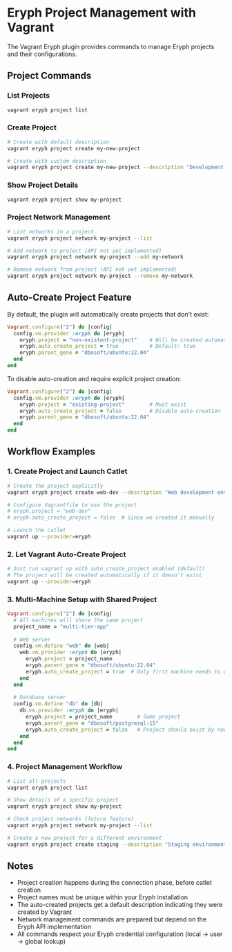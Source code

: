 # Eryph Project Management with Vagrant

The Vagrant Eryph plugin provides commands to manage Eryph projects and their configurations.

## Project Commands

### List Projects
```bash
vagrant eryph project list
```

### Create Project
```bash
# Create with default description
vagrant eryph project create my-new-project

# Create with custom description
vagrant eryph project create my-new-project --description "Development project for web app"
```

### Show Project Details
```bash
vagrant eryph project show my-project
```

### Project Network Management
```bash
# List networks in a project
vagrant eryph project network my-project --list

# Add network to project (API not yet implemented)
vagrant eryph project network my-project --add my-network

# Remove network from project (API not yet implemented)
vagrant eryph project network my-project --remove my-network
```

## Auto-Create Project Feature

By default, the plugin will automatically create projects that don't exist:

```ruby
Vagrant.configure("2") do |config|
  config.vm.provider :eryph do |eryph|
    eryph.project = "non-existent-project"    # Will be created automatically
    eryph.auto_create_project = true          # Default: true
    eryph.parent_gene = "dbosoft/ubuntu:22.04"
  end
end
```

To disable auto-creation and require explicit project creation:

```ruby
Vagrant.configure("2") do |config|
  config.vm.provider :eryph do |eryph|
    eryph.project = "existing-project"        # Must exist
    eryph.auto_create_project = false         # Disable auto-creation
    eryph.parent_gene = "dbosoft/ubuntu:22.04"
  end
end
```

## Workflow Examples

### 1. Create Project and Launch Catlet
```bash
# Create the project explicitly
vagrant eryph project create web-dev --description "Web development environment"

# Configure Vagrantfile to use the project
# eryph.project = "web-dev"
# eryph.auto_create_project = false  # Since we created it manually

# Launch the catlet
vagrant up --provider=eryph
```

### 2. Let Vagrant Auto-Create Project
```bash
# Just run vagrant up with auto_create_project enabled (default)
# The project will be created automatically if it doesn't exist
vagrant up --provider=eryph
```

### 3. Multi-Machine Setup with Shared Project
```ruby
Vagrant.configure("2") do |config|
  # All machines will share the same project
  project_name = "multi-tier-app"
  
  # Web server
  config.vm.define "web" do |web|
    web.vm.provider :eryph do |eryph|
      eryph.project = project_name
      eryph.parent_gene = "dbosoft/ubuntu:22.04"
      eryph.auto_create_project = true  # Only first machine needs to create
    end
  end
  
  # Database server
  config.vm.define "db" do |db|
    db.vm.provider :eryph do |eryph|
      eryph.project = project_name        # Same project
      eryph.parent_gene = "dbosoft/postgresql:15"
      eryph.auto_create_project = false   # Project should exist by now
    end
  end
end
```

### 4. Project Management Workflow
```bash
# List all projects
vagrant eryph project list

# Show details of a specific project
vagrant eryph project show my-project

# Check project networks (future feature)
vagrant eryph project network my-project --list

# Create a new project for a different environment
vagrant eryph project create staging --description "Staging environment"
```

## Notes

- Project creation happens during the connection phase, before catlet creation
- Project names must be unique within your Eryph installation
- The auto-created projects get a default description indicating they were created by Vagrant
- Network management commands are prepared but depend on the Eryph API implementation
- All commands respect your Eryph credential configuration (local → user → global lookup)